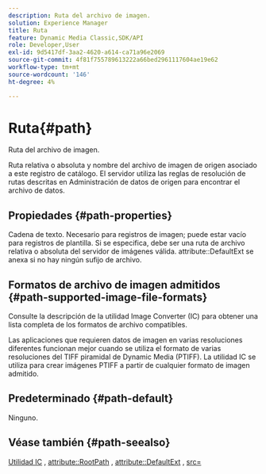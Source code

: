 ```yaml
---
description: Ruta del archivo de imagen.
solution: Experience Manager
title: Ruta
feature: Dynamic Media Classic,SDK/API
role: Developer,User
exl-id: 9d5417df-3aa2-4620-a614-ca71a96e2069
source-git-commit: 4f81f755789613222a66bed2961117604ae19e62
workflow-type: tm+mt
source-wordcount: '146'
ht-degree: 4%

---
```


# Ruta{#path}

Ruta del archivo de imagen.

Ruta relativa o absoluta y nombre del archivo de imagen de origen asociado a este registro de catálogo. El servidor utiliza las reglas de resolución de rutas descritas en Administración de datos de origen para encontrar el archivo de datos.

## Propiedades {#path-properties}

Cadena de texto. Necesario para registros de imagen; puede estar vacío para registros de plantilla. Si se especifica, debe ser una ruta de archivo relativa o absoluta del servidor de imágenes válida. attribute::DefaultExt se anexa si no hay ningún sufijo de archivo.

## Formatos de archivo de imagen admitidos {#path-supported-image-file-formats}

Consulte la descripción de la utilidad Image Converter (IC) para obtener una lista completa de los formatos de archivo compatibles.

Las aplicaciones que requieren datos de imagen en varias resoluciones diferentes funcionan mejor cuando se utiliza el formato de varias resoluciones del TIFF piramidal de Dynamic Media (PTIFF). La utilidad IC se utiliza para crear imágenes PTIFF a partir de cualquier formato de imagen admitido.

## Predeterminado {#path-default}

Ninguno.

## Véase también {#path-seealso}

[Utilidad IC](/help/aem-is-ir-api/is-api/is-utils/utilities/r-ic.md) , [attribute::RootPath](/help/aem-is-ir-api/is-api/image-catalog/image-serving-api-ref/c-image-catalog-reference/c-attributes-reference/r-rootpath.md) , [attribute::DefaultExt](/help/aem-is-ir-api/is-api/image-catalog/image-serving-api-ref/c-image-catalog-reference/c-attributes-reference/r-defaultext.md) , [src=](/help/aem-is-ir-api/is-api/http-ref/image-serving-api-ref/c-http-protocol-reference/c-command-reference/r-src.md)

<!-- [attribute::LowerCasePaths]() -->
